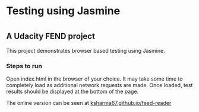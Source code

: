 <h1>Testing using Jasmine<h1>

<h2>A Udacity FEND project</h2>

This project demonstrates browser based testing using Jasmine.

<h3>Steps to run</h3>

Open index.html in the browser of your choice. It may take some time to completely load as additional network requests are made. Once loaded, test results should be displayed at the bottom of the page.

The online version can be seen at <a href="ksharma67.github.io/feed-reader">ksharma67.github.io/feed-reader</a>
